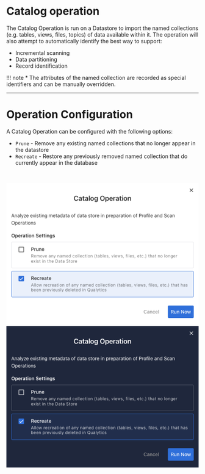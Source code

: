 # Catalog operation

The Catalog Operation is run on a Datastore to import the named collections (e.g. tables, views, files, topics) of data available within it. The operation will also attempt to automatically identify the best way to support:

* Incremental scanning
* Data partitioning
* Record identification

!!! note
    * The attributes of the named collection are recorded as special identifiers and can be manually overridden.

---
# Operation Configuration


A Catalog Operation can be configured with the following options:

* `Prune` - Remove any existing named collections that no longer appear in the datastore
* `Recreate` - Restore any previously removed named collection that do currently appear in the database
<br>

![Screenshot](../assets/operations/operation-catalog-light.png#only-light)
![Screenshot](../assets/operations/operation-catalog-dark.png#only-dark)